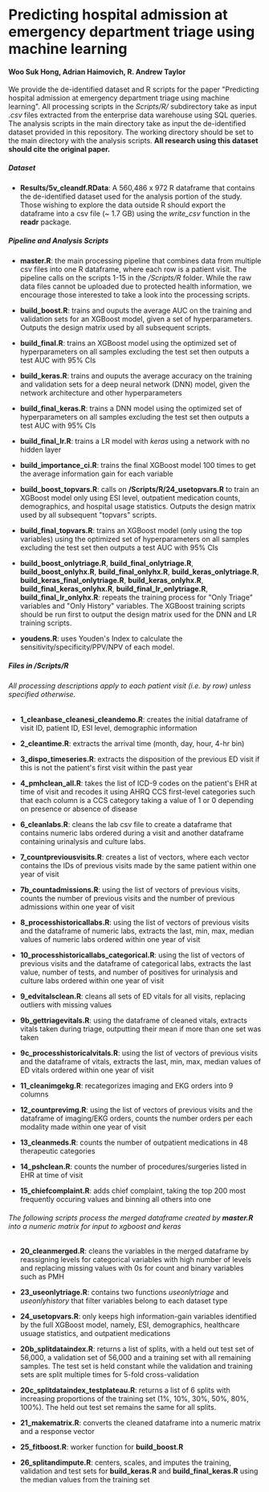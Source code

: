 # Predicting hospital admission at emergency department triage using machine learning
#### Woo Suk Hong, Adrian Haimovich, R. Andrew Taylor

We provide the de-identified dataset and R scripts for the paper "Predicting hospital admission at emergency department triage using machine learning". All processing scripts in the *Scripts/R/* subdirectory take as input *.csv* files extracted from the enterprise data warehouse using SQL queries. The analysis scripts in the main directory take as input the de-identified dataset provided in this repository. The working directory should be set to the main directory with the analysis scripts. **All research using this dataset should cite the original paper.**

##### Dataset
* **Results/5v_cleandf.RData**: A 560,486 x 972 R dataframe that contains the de-identified dataset used for the analysis portion of the study. Those wishing to explore the data outside R should export the dataframe into a csv file (~ 1.7 GB) using the *write_csv* function in the **readr** package. 

##### Pipeline and Analysis Scripts

* **master.R**: the main processing pipeline that combines data from multiple csv files into one R dataframe, where each row is a patient visit. The pipeline calls on the scripts 1-15 in the */Scripts/R* folder. While the raw data files cannot be uploaded due to protected health information, we encourage those interested to take a look into the processing scripts. 

* **build_boost.R**: trains and ouputs the average AUC on the training and validation sets for an XGBoost model, given a set of hyperparameters. Outputs the design matrix used by all subsequent scripts.

* **build_final.R**: trains an XGBoost model using the optimized set of hyperparameters on all samples excluding the test set then outputs a test AUC with 95% CIs

* **build_keras.R**: trains and ouputs the average accuracy on the training and validation sets for a deep neural network (DNN) model, given the network architecture and other hyperparameters

* **build_final_keras.R**: trains a DNN model using the optimized set of hyperparameters on all samples excluding the test set then outputs a test AUC with 95% CIs

* **build_final_lr.R**: trains a LR model with *keras* using a network with no hidden layer

* **build_importance_ci.R**: trains the final XGBoost model 100 times to get the average information gain for each variable

* **build_boost_topvars.R**: calls on **/Scripts/R/24_usetopvars.R** to train an XGBoost model only using ESI level, outpatient medication counts, demographics, and hospital usage statistics. Outputs the design matrix used by all subsequent "topvars" scripts.

* **build_final_topvars.R**: trains an XGBoost model (only using the top variables) using the optimized set of hyperparameters on all samples excluding the test set then outputs a test AUC with 95% CIs 

* **build_boost_onlytriage.R**, **build_final_onlytriage.R**, **build_boost_onlyhx.R**, **build_final_onlyhx.R**, **build_keras_onlytriage.R**, **build_keras_final_onlytriage.R**, **build_keras_onlyhx.R**, **build_final_keras_onlyhx.R**, **build_final_lr_onlytriage.R**, **build_final_lr_onlyhx.R**: repeats the training process for "Only Triage" variables and "Only History" variables. The XGBoost training scripts should be run first to output the design matrix used for the DNN and LR training scripts.

* **youdens.R**: uses Youden's Index to calculate the sensitivity/specificity/PPV/NPV of each model.




##### Files in */Scripts/R*
###### All processing descriptions apply to each patient visit (i.e. by row) unless specified otherwise.

* **1_cleanbase_cleanesi_cleandemo.R**: creates the initial dataframe of visit ID, patient ID, ESI level, demographic information

* **2_cleantime.R**: extracts the arrival time (month, day, hour, 4-hr bin)

* **3_dispo_timeseries.R**: extracts the disposition of the previous ED visit if this is not the patient's first visit within the past year

* **4_pmhclean_all.R**: takes the list of ICD-9 codes on the patient's EHR at time of visit and recodes it using AHRQ CCS first-level categories such that each column is a CCS category taking a value of 1 or 0 depending on presence or absence of disease

* **6_cleanlabs.R**: cleans the lab csv file to create a dataframe that contains numeric labs ordered during a visit and another dataframe containing urinalysis and culture labs. 

* **7_countpreviousvisits.R**: creates a list of vectors, where each vector contains the IDs of previous visits made by the same patient within one year of visit

* **7b_countadmissions.R**: using the list of vectors of previous visits, counts the number of previous visits and the number of previous admissions within one year of visit

* **8_processhistoricallabs.R**: using the list of vectors of previous visits and the dataframe of numeric labs, extracts the last, min, max, median values of numeric labs ordered within one year of visit

* **10_processhistoricallabs_categorical.R**: using the list of vectors of previous visits and the dataframe of categorical labs, extracts the last value, number of tests, and number of positives for urinalysis and culture labs ordered within one year of visit

* **9_edvitalsclean.R**: cleans all sets of ED vitals for all visits, replacing outliers with missing values

* **9b_gettriagevitals.R**: using the dataframe of cleaned vitals, extracts vitals taken during triage, outputting their mean if more than one set was taken 

* **9c_processhistoricalvitals.R**: using the list of vectors of previous visits and the dataframe of vitals, extracts the last, min, max, median values of ED vitals ordered within one year of visit

* **11_cleanimgekg.R**: recategorizes imaging and EKG orders into 9 columns

* **12_countprevimg.R**: using the list of vectors of previous visits and the dataframe of imaging/EKG orders, counts the number orders per each modality made within one year of visit

* **13_cleanmeds.R**: counts the number of outpatient medications in 48 therapeutic categories

* **14_pshclean.R**: counts the number of procedures/surgeries listed in EHR at time of visit

* **15_chiefcomplaint.R**: adds chief complaint, taking the top 200 most frequently occuring values and binning all others into one

###### The following scripts process the merged dataframe created by **master.R** into a numeric matrix for input to *xgboost* and *keras*

* **20_cleanmerged.R**: cleans the variables in the merged dataframe by reassigning levels for categorical variables with high number of levels and replacing missing values with 0s for count and binary variables such as PMH

* **23_useonlytriage.R**: contains two functions *useonlytriage* and *useonlyhistory* that filter variables belong to each dataset type

* **24_usetopvars.R**: only keeps high information-gain variables identified by the full XGBoost model, namely, ESI, demographics, healthcare usuage statistics, and outpatient medications

* **20b_splitdataindex.R**: returns a list of splits, with a held out test set of 56,000, a validation set of 56,000 and a training set with all remaining samples. The test set is held constant while the validation and training sets are split multiple times for 5-fold cross-validation

* **20c_splitdataindex_testplateau.R**: returns a list of 6 splits with increasing proportions of the training set (1%, 10%, 30%, 50%, 80%, 100%). The held out test set remains the same for all splits.

* **21_makematrix.R**: converts the cleaned dataframe into a numeric matrix and a response vector

* **25_fitboost.R**: worker function for **build_boost.R**

* **26_splitandimpute.R**: centers, scales, and imputes the training, validation and test sets for **build_keras.R** and **build_final_keras.R** using the median values from the training set



